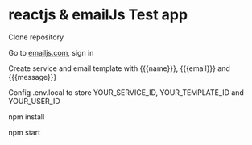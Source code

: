 # reactjs & emailJs Test app

Clone repository

Go to [emailjs.com](https://www.emailjs.com/), sign in

Create service and email template with {{{name}}}, {{{email}}} and {{{message}}}

Config .env.local to store YOUR_SERVICE_ID, YOUR_TEMPLATE_ID and YOUR_USER_ID

npm install

npm start
